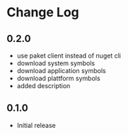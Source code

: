 # Change Log

## 0.2.0
- use paket client instead of nuget cli
- download system symbols
- download application symbols
- download plattform symbols
- added description

## 0.1.0
- Initial release